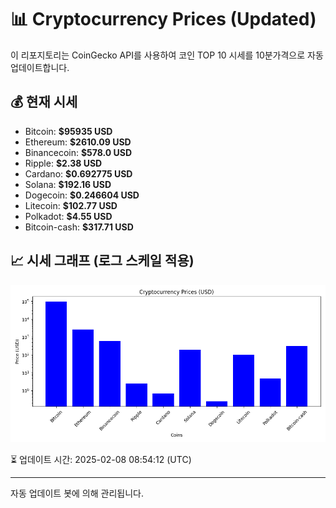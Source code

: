 
# 📊 Cryptocurrency Prices (Updated)

이 리포지토리는 CoinGecko API를 사용하여 코인 TOP 10 시세를 10분가격으로 자동 업데이트합니다.

## 💰 현재 시세
- Bitcoin: **$95935 USD**
- Ethereum: **$2610.09 USD**
- Binancecoin: **$578.0 USD**
- Ripple: **$2.38 USD**
- Cardano: **$0.692775 USD**
- Solana: **$192.16 USD**
- Dogecoin: **$0.246604 USD**
- Litecoin: **$102.77 USD**
- Polkadot: **$4.55 USD**
- Bitcoin-cash: **$317.71 USD**

## 📈 시세 그래프 (로그 스케일 적용)
![Crypto Prices](crypto_prices.png)

⏳ 업데이트 시간: 2025-02-08 08:54:12 (UTC)

---
자동 업데이트 봇에 의해 관리됩니다.
